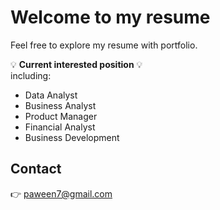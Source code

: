 # Welcome to my resume

Feel free to explore my resume with portfolio.

💡 **Current interested position** 💡 <br>
including:
- Data Analyst
- Business Analyst
- Product Manager
- Financial Analyst
- Business Development

## Contact
👉 paween7@gmail.com
